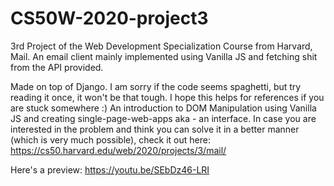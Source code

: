 # CS50W-2020-project3
3rd Project of the Web Development Specialization Course from Harvard, Mail. An email client mainly implemented using Vanilla JS and fetching shit from the API provided.

Made on top of Django. I am sorry if the code seems spaghetti, but try reading it once, it won't be that tough. I hope this helps for references if you are stuck somewhere :)
An introduction to DOM Manipulation using Vanilla JS and creating single-page-web-apps aka - an interface.
In case you are interested in the problem and think you can solve it in a better manner (which is very much possible), check it out here: https://cs50.harvard.edu/web/2020/projects/3/mail/

Here's a preview: https://youtu.be/SEbDz46-LRI
